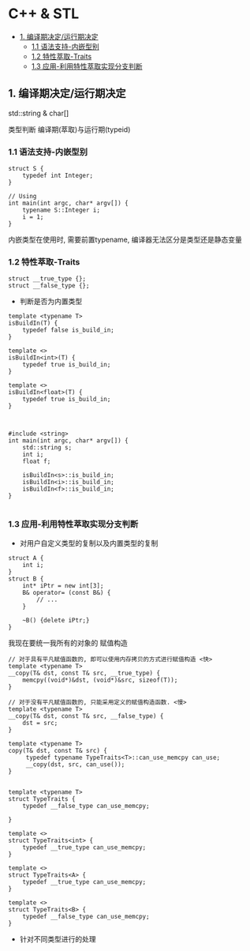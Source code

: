 # C++ & STL
<!-- vim-markdown-toc GFM -->

* [1. 编译期决定/运行期决定](#1-编译期决定运行期决定)
    * [1.1 语法支持-内嵌型别](#11-语法支持-内嵌型别)
    * [1.2 特性萃取-Traits](#12-特性萃取-traits)
    * [1.3 应用-利用特性萃取实现分支判断](#13-应用-利用特性萃取实现分支判断)

<!-- vim-markdown-toc -->

## 1. 编译期决定/运行期决定

std::string & char[]

类型判断 编译期(萃取)与运行期(typeid)


### 1.1 语法支持-内嵌型别

```
struct S {
    typedef int Integer;
}

// Using
int main(int argc, char* argv[]) {
    typename S::Integer i;
    i = 1;
}
```

内嵌类型在使用时, 需要前置typename, 编译器无法区分是类型还是静态变量

### 1.2 特性萃取-Traits

```
struct __true_type {};
struct __false_type {};
```

* 判断是否为内置类型

```
template <typename T>
isBuildIn(T) {
    typedef false is_build_in;
}

template <>
isBuildIn<int>(T) {
    typedef true is_build_in;
}

template <>
isBuildIn<float>(T) {
    typedef true is_build_in;
}



#include <string>
int main(int argc, char* argv[]) {
    std::string s;
    int i;
    float f;

    isBuildIn<s>::is_build_in;
    isBuildIn<i>::is_build_in;
    isBuildIn<f>::is_build_in;
}


```



### 1.3 应用-利用特性萃取实现分支判断


* 对用户自定义类型的复制以及内置类型的复制

```
struct A {
    int i;
}
struct B {
    int* iPtr = new int[3];
    B& operator= (const B&) {
        // ...
    }

    ~B() {delete iPtr;}
}
```

我现在要统一我所有的对象的 赋值构造

```
// 对于具有平凡赋值函数的, 即可以使用内存拷贝的方式进行赋值构造 <快>
template <typename T>
__copy(T& dst, const T& src, __true_type) {
    memcpy((void*)&dst, (void*)&src, sizeof(T));
}

// 对于没有平凡赋值函数的, 只能采用定义的赋值构造函数. <慢>
template <typename T>
__copy(T& dst, const T& src, __false_type) {
    dst = src;
}

template <typename T>
copy(T& dst, const T& src) {
     typedef typename TypeTraits<T>::can_use_memcpy can_use;
     __copy(dst, src, can_use());
}
```


```

template <typename T>
struct TypeTraits {
    typedef __false_type can_use_memcpy;

}

template <>
struct TypeTraits<int> {
    typedef __true_type can_use_memcpy;
}

template <>
struct TypeTraits<A> {
    typedef __true_type can_use_memcpy;
}

template <>
struct TypeTraits<B> {
    typedef __false_type can_use_memcpy;
}

```

* 针对不同类型进行的处理
